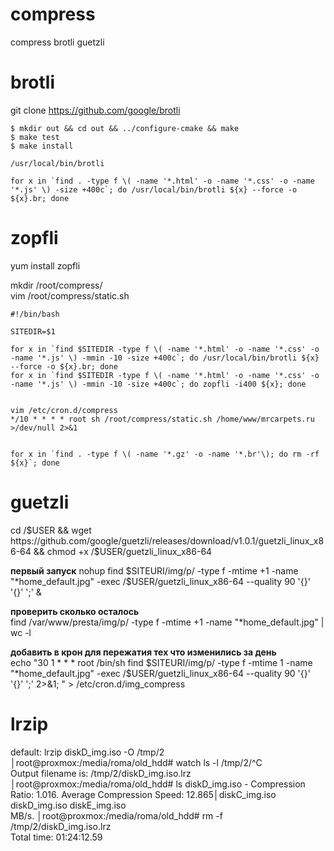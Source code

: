 compress
========

compress brotli guetzli

# brotli

git clone https://github.com/google/brotli         

```
$ mkdir out && cd out && ../configure-cmake && make
$ make test
$ make install

/usr/local/bin/brotli

for x in `find . -type f \( -name '*.html' -o -name '*.css' -o -name '*.js' \) -size +400c`; do /usr/local/bin/brotli ${x} --force -o ${x}.br; done
```



# zopfli

yum install zopfli

mkdir /root/compress/  
vim /root/compress/static.sh

```
#!/bin/bash

SITEDIR=$1

for x in `find $SITEDIR -type f \( -name '*.html' -o -name '*.css' -o -name '*.js' \) -mmin -10 -size +400c`; do /usr/local/bin/brotli ${x} --force -o ${x}.br; done
for x in `find $SITEDIR -type f \( -name '*.html' -o -name '*.css' -o -name '*.js' \) -mmin -10 -size +400c`; do zopfli -i400 ${x}; done


vim /etc/cron.d/compress 
*/10 * * * * root sh /root/compress/static.sh /home/www/mrcarpets.ru >/dev/null 2>&1 


for x in `find . -type f \( -name '*.gz' -o -name '*.br'\); do rm -rf ${x}`; done
```



# guetzli

cd /$USER && wget https://github.com/google/guetzli/releases/download/v1.0.1/guetzli_linux_x86-64 && chmod +x /$USER/guetzli_linux_x86-64

**первый запуск**
nohup find $SITEURI/img/p/ -type f -mtime +1 -name "*home_default.jpg" -exec /$USER/guetzli_linux_x86-64 --quality 90 '{}' '{}' ';' &

**проверить сколько осталось**  
find /var/www/presta/img/p/ -type f -mtime +1 -name "*home_default.jpg" | wc -l

**добавить в крон для пережатия тех что изменились за день**  
echo "30 1 * * * root /bin/sh find $SITEURI/img/p/ -type f -mtime 1 -name "*home_default.jpg" -exec /$USER/guetzli_linux_x86-64 --quality 90 '{}' '{}' ';' 2>&1; " > /etc/cron.d/img_compress


# lrzip
default: 
lrzip diskD_img.iso -O /tmp/2            │root@proxmox:/media/roma/old_hdd# watch ls -l /tmp/2/^C                   
Output filename is: /tmp/2/diskD_img.iso.lrz                               │root@proxmox:/media/roma/old_hdd# ls
diskD_img.iso - Compression Ratio: 1.016. Average Compression Speed: 12.865│diskC_img.iso  diskD_img.iso  diskE_img.iso                               
MB/s.                                                                      │root@proxmox:/media/roma/old_hdd# rm -f /tmp/2/diskD_img.iso.lrz          
Total time: 01:24:12.59      